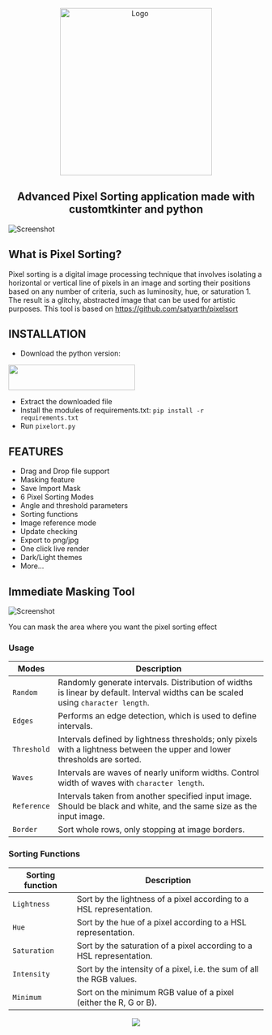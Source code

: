 <br />
<div align="center">
  <img src="https://github.com/Akascape/CTkMenuBar/assets/89206401/c8cf8d66-0864-4d0f-8642-ad3758406c56" alt="Logo" width="300" height="330">
  <h2 align="center">Advanced Pixel Sorting application made with customtkinter and python</h2>
</div>

![Screenshot](https://github.com/Akascape/CTkMenuBar/assets/89206401/f71167c0-6434-4d41-912a-fa67d214d66d)

## What is Pixel Sorting?
Pixel sorting is a digital image processing technique that involves isolating a horizontal or vertical line of pixels in an image and sorting their positions based on any number of criteria, such as luminosity, hue, or saturation 1. The result is a glitchy, abstracted image that can be used for artistic purposes. This tool is based on https://github.com/satyarth/pixelsort

## INSTALLATION
- Download the python version:
  
 [<img src="https://img.shields.io/badge/DOWNLOAD-informational?style=flat&logo=python&logoColor=blue&color=eaea4a" width=250 height=50>](https://github.com/Akascape/Pixelort/archive/refs/heads/main.zip)
- Extract the downloaded file
- Install the modules of requirements.txt: `pip install -r requirements.txt`
- Run `pixelort.py`

## FEATURES

- Drag and Drop file support
- Masking feature
- Save Import Mask
- 6 Pixel Sorting Modes
- Angle and threshold parameters
- Sorting functions
- Image reference mode
- Update checking
- Export to png/jpg
- One click live render
- Dark/Light themes
- More...

## Immediate Masking Tool
![Screenshot](https://github.com/Akascape/CTkMenuBar/assets/89206401/d188f772-df60-4fc8-8507-9a6b3d22f571)

You can mask the area where you want the pixel sorting effect

### Usage

Modes             | Description
------------------|------------
`Random`			    | Randomly generate intervals. Distribution of widths is linear by default. Interval widths can be scaled using `character length`.
`Edges`				    | Performs an edge detection, which is used to define intervals. 
`Threshold`		  	| Intervals defined by lightness thresholds; only pixels with a lightness between the upper and lower thresholds are sorted.
`Waves`			    	| Intervals are waves of nearly uniform widths. Control width of waves with `character length`.
`Reference`       | Intervals taken from another specified input image. Should be black and white, and the same size as the input image.
`Border`			    | Sort whole rows, only stopping at image borders.


### Sorting Functions

Sorting function  | Description
------------------|------------
`Lightness`       | Sort by the lightness of a pixel according to a HSL representation.
`Hue`             | Sort by the hue of a pixel according to a HSL representation.
`Saturation`      | Sort by the saturation of a pixel according to a HSL representation.
`Intensity`       | Sort by the intensity of a pixel, i.e. the sum of all the RGB values.
`Minimum`         | Sort on the minimum RGB value of a pixel (either the R, G or B).

<p align="center">
<img src="https://capsule-render.vercel.app/api?type=rect&color=timeGradient&height=2"> 
</p>

